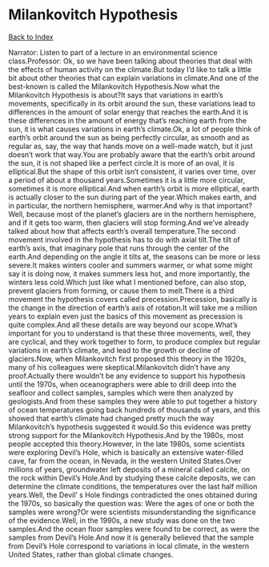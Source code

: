 # Milankovitch Hypothesis
[Back to Index](https://github.com/windows10010/tpoExtractor/blob/master/README.md)

Narrator: Listen to part of a lecture in an environmental science class.Professor: Ok, so we have been talking about theories that deal with the effects of human activity on the climate.But today I’d like to talk a little bit about other theories that can explain variations in climate.And one of the best-known is called the Milankovitch Hypothesis.Now what the Milankovitch Hypothesis is about?It says that variations in earth’s movements, specifically in its orbit around the sun, these variations lead to differences in the amount of solar energy that reaches the earth.And it is these differences in the amount of energy that’s reaching earth from the sun, it is what causes variations in earth’s climate.Ok, a lot of people think of earth’s orbit around the sun as being perfectly circular, as smooth and as regular as, say, the way that hands move on a well-made watch, but it just doesn’t work that way.You are probably aware that the earth’s orbit around the sun, it is not shaped like a perfect circle.It is more of an oval, it is elliptical.But the shape of this orbit isn’t consistent, it varies over time, over a period of about a thousand years.Sometimes it is a little more circular, sometimes it is more elliptical.And when earth’s orbit is more elliptical, earth is actually closer to the sun during part of the year.Which makes earth, and in particular, the northern hemisphere, warmer.And why is that important?Well, because most of the planet’s glaciers are in the northern hemisphere, and if it gets too warm, then glaciers will stop forming.And we’ve already talked about how that affects earth’s overall temperature.The second movement involved in the hypothesis has to do with axial tilt.The tilt of earth’s axis, that imaginary pole that runs through the center of the earth.And depending on the angle it tilts at, the seasons can be more or less severe.It makes winters cooler and summers warmer, or what some might say it is doing now, it makes summers less hot, and more importantly, the winters less cold.Which just like what I mentioned before, can also stop, prevent glaciers from forming, or cause them to melt.There is a third movement the hypothesis covers called precession.Precession, basically is the change in the direction of earth’s axis of rotation.It will take me a million years to explain even just the basics of this movement as precession is quite complex.And all these details are way beyond our scope.What’s important for you to understand is that these three movements, well, they are cyclical, and they work together to form, to produce complex but regular variations in earth’s climate, and lead to the growth or decline of glaciers.Now, when Milankovitch first proposed this theory in the 1920s, many of his colleagues were skeptical.Milankovitch didn’t have any proof.Actually there wouldn’t be any evidence to support his hypothesis until the 1970s, when oceanographers were able to drill deep into the seafloor and collect samples, samples which were then analyzed by geologists.And from these samples they were able to put together a history of ocean temperatures going back hundreds of thousands of years, and this showed that earth’s climate had changed pretty much the way Milankovitch’s hypothesis suggested it would.So this evidence was pretty strong support for the Milankovitch Hypothesis.And by the 1980s, most people accepted this theory.However, in the late 1980s, some scientists were exploring Devil’s Hole, which is basically an extensive water-filled cave, far from the ocean, in Nevada, in the western United States.Over millions of years, groundwater left deposits of a mineral called calcite, on the rock within Devil’s Hole.And by studying these calcite deposits, we can determine the climate conditions, the temperatures over the last half million years.Well, the Devil’ s Hole findings contradicted the ones obtained during the 1970s, so basically the question was: Were the ages of one or both the samples were wrong?Or were scientists misunderstanding the significance of the evidence.Well, in the 1990s, a new study was done on the two samples.And the ocean floor samples were found to be correct, as were the samples from Devil’s Hole.And now it is generally believed that the sample from Devil’s Hole correspond to variations in local climate, in the western United States, rather than global climate changes. 